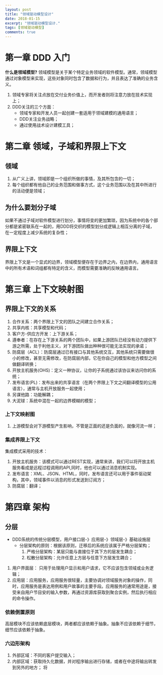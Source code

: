 ```yaml
---
layout: post
title: "领域驱动模型设计"
date: 2018-01-15
excerpt: "领域驱动模型设计."
tags: [领域驱动模型]
comments: true
---
```

# 第一章 DDD 入门
**什么是领域模型?**
领域模型是关于某个特定业务领域的软件模型。通常，领域模型通过对象模型来实现，这些对象同时包含了数据和行为，并且表达了准确的业务含义。
1. 领域专家将关注点放在交付业务价值上，而开发者则将注意力放在技术实现上；
1. DDD关注的三个方面：
   + 领域专家和开发人员一起创建一套适用于领域建模的通用语言；
   + DDD关注业务战略；
   + 通过使用战术设计建模工具；
# 第二章 领域，子域和界限上下文
## 领域
1. 从广义上讲，领域即是一个组织所做的事情，及其所包含的一切；
2. 每个组织都有他自己的业务范围和做事方式，这个业务范围以及在其中所进行的活动便是领域；
## 为什么要划分子域
如果不通过子域对软件模型进行划分，事情将变的更加繁琐，因为系统中的各个部分都是紧密联系在一起的，用DDD将交织的模型划分成逻辑上相互分离的子域，在一定程度上减少系统的复杂性；
## 界限上下文
界限上下文是一个显式的边界，领域模型便存在于边界之内，在边界内，通用语言中的所有术语和词组都有特定的含义，而模型需要准确的反映通用语言。

# 第三章 上下文映射图
## 界限上下文的关系
1. 合作关系：两个界限上下文的团队之间建立合作关系；
2. 共享内核：共享模型和代码；
3. 客户方-供应方开发：上下游关系；
4. 遵奉者：在存在上下游关系的两个团队中，如果上游团队已经没有动力提供下游之所需，处于利他主义，对下游团队做出种种很可能无法实现的承诺；
5. 防腐层（ACL）：防腐层通过已有接口与其他系统交互，其他系统只需要做很小的修改，甚至无需修改，在防腐层内部，它在你自己的模型和他方模型之间做翻译转换；
6. 开放主机服务(OHS)：定义一种协议，让你的子系统通过该协议来访问你的系统；
7. 发布语言(PL)：发布出来的共享语言（在两个界限上下文之间翻译模型的公用语言），通常与主机开放服务一起使用；
8. 另谋他路：功能解耦；
9. 大泥球：系统中混在一起的边界模糊的模型；
### 上下文映射图
1. 上游模型会对下游模型产生影响，不管是正面的还是负面的，就像河流一样；
### 集成界限上下文
集成模式采用的技术：
1. 开放主机服务：该模式可以通过REST实现，通常来讲，我们可以将开放主机服务看成是远程过程调用的API,同时，他也可以通过消息机制实现。
2. 发布语言：XML、JSON、HTML，同时，发布语言还可以用于事件驱动架构，其中，领域事件以消息的形式发送到订阅方；
3. 防腐层：翻译；

# 第四章 架构
## 分层
 + DDD系统的传统分层模型，用户接口层-》应用层-》领域层-》基础设施层
   + 分层架构的原则：根据该原则，迁移后的系统应该属于严格分层架构；
      1. 严格分层架构：某层只能与直接位于其下方的层发生耦合；
      2. 松散分层架构：允许任意上方层与任意下方层发生耦合；
1. 用户界面层： 只用于处理用户显示和用户请求，它不应该包含领域或业务逻辑；
2. 应用层：应用服务，应用服务很轻量，主要协调对领域服务对象的操作，同时，应用服务是表达用例和用户故事的主要手段。应用服务的通常用途是，接受来自用户节目安的输入参数，再通过资源库获取到聚合实例，然后执行相应的命令操作。
### 依赖倒置原则
高层模块不应该依赖底层模块，两者都应该依赖于抽象。抽象不应该依赖于细节，细节应该依赖于抽象。
### 六边形架构
1. 外部区域：不同的客户提交输入；
2. 内部区域：获取持久化数据，并对程序输出进行存储，或者在中途将输出转发到另外的地方；
将

